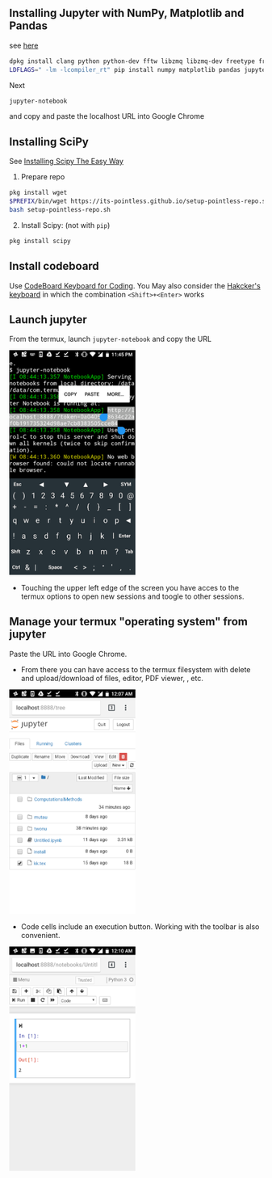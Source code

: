 ## Installing Jupyter with NumPy, Matplotlib and Pandas
see [here](https://www.leouieda.com/blog/scipy-on-android.html)
```bash
dpkg install clang python python-dev fftw libzmq libzmq-dev freetype freetype-dev libpng libpng-dev pkg-config
LDFLAGS=" -lm -lcompiler_rt" pip install numpy matplotlib pandas jupyter
```
Next
```bash
jupyter-notebook
```
and copy and paste the localhost URL into Google Chrome

## Installing SciPy
See [Installing Scipy The Easy Way](https://wiki.termux.com/wiki/Installing_Scipy_The_Easy_Way)

1. Prepare repo
```bash
pkg install wget
$PREFIX/bin/wget https://its-pointless.github.io/setup-pointless-repo.sh
bash setup-pointless-repo.sh
```
2. Install Scipy: (not with `pip`)
```bash
pkg install scipy
```
## Install codeboard
Use [CodeBoard Keyboard for Coding](https://play.google.com/store/apps/details?id=com.gazlaws.codeboard&hl=en).
You May also consider the [Hakcker's keyboard](https://play.google.com/store/apps/details?id=org.pocketworkstation.pckeyboard) in which the combination `<Shift>+<Enter>` works

## Launch jupyter
From the termux, launch `jupyter-notebook` and copy the URL

<img src="./img/jupyter.png" width="250"/>

* Touching the upper left edge of the screen you have acces to the termux options to open new sessions and toogle to other sessions. 
## Manage your termux "operating system" from jupyter
Paste the URL into Google Chrome. 
*  From there you can  have access to the termux filesystem with delete and upload/download of files, editor, PDF viewer, ,  etc.
<img src="./img/chrome1.png" width="250"/>

* Code cells include an execution button. Working with the toolbar is also convenient.
<img src="./img/chrome2.png" width="250"/>

